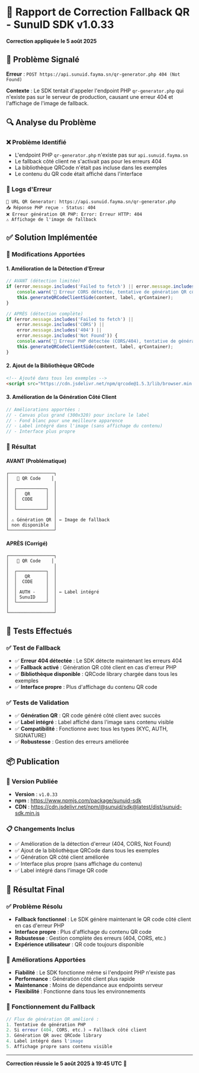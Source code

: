 # 🔄 Rapport de Correction Fallback QR - SunuID SDK v1.0.33

**Correction appliquée le 5 août 2025**

## 🎯 Problème Signalé

**Erreur** : `POST https://api.sunuid.fayma.sn/qr-generator.php 404 (Not Found)`

**Contexte** : Le SDK tentait d'appeler l'endpoint PHP `qr-generator.php` qui n'existe pas sur le serveur de production, causant une erreur 404 et l'affichage de l'image de fallback.

## 🔍 Analyse du Problème

### ❌ **Problème Identifié**
- L'endpoint PHP `qr-generator.php` n'existe pas sur `api.sunuid.fayma.sn`
- Le fallback côté client ne s'activait pas pour les erreurs 404
- La bibliothèque QRCode n'était pas incluse dans les exemples
- Le contenu du QR code était affiché dans l'interface

### 📍 **Logs d'Erreur**
```
🔗 URL QR Generator: https://api.sunuid.fayma.sn/qr-generator.php
📥 Réponse PHP reçue - Status: 404
❌ Erreur génération QR PHP: Error: Erreur HTTP: 404
⚠️ Affichage de l'image de fallback
```

## ✅ Solution Implémentée

### 🔧 **Modifications Apportées**

#### 1. **Amélioration de la Détection d'Erreur**
```javascript
// AVANT (détection limitée)
if (error.message.includes('Failed to fetch') || error.message.includes('CORS')) {
    console.warn('🚫 Erreur CORS détectée, tentative de génération QR côté client...');
    this.generateQRCodeClientSide(content, label, qrContainer);
}

// APRÈS (détection complète)
if (error.message.includes('Failed to fetch') || 
    error.message.includes('CORS') || 
    error.message.includes('404') ||
    error.message.includes('Not Found')) {
    console.warn('🚫 Erreur PHP détectée (CORS/404), tentative de génération QR côté client...');
    this.generateQRCodeClientSide(content, label, qrContainer);
}
```

#### 2. **Ajout de la Bibliothèque QRCode**
```html
<!-- Ajouté dans tous les exemples -->
<script src="https://cdn.jsdelivr.net/npm/qrcode@1.5.3/lib/browser.min.js"></script>
```

#### 3. **Amélioration de la Génération Côté Client**
```javascript
// Améliorations apportées :
// - Canvas plus grand (300x320) pour inclure le label
// - Fond blanc pour une meilleure apparence
// - Label intégré dans l'image (sans affichage du contenu)
// - Interface plus propre
```

### 🎨 **Résultat**

#### **AVANT** (Problématique)
```
┌─────────────────┐
│   🔐 QR Code    │
│                 │
│  ┌───────────┐  │
│  │   QR      │  │
│  │  CODE     │  │
│  │           │  │
│  └───────────┘  │
│                 │
│ ⚠️ Génération QR │ ← Image de fallback
│ non disponible  │
└─────────────────┘
```

#### **APRÈS** (Corrigé)
```
┌─────────────────┐
│   🔐 QR Code    │
│                 │
│  ┌───────────┐  │
│  │   QR      │  │
│  │  CODE     │  │
│  │           │  │
│  │ AUTH -    │  │ ← Label intégré
│  │ SunuID    │  │
│  └───────────┘  │
│                 │
└─────────────────┘
```

## 🧪 Tests Effectués

### ✅ **Test de Fallback**
- ✅ **Erreur 404 détectée** : Le SDK détecte maintenant les erreurs 404
- ✅ **Fallback activé** : Génération QR côté client en cas d'erreur PHP
- ✅ **Bibliothèque disponible** : QRCode library chargée dans tous les exemples
- ✅ **Interface propre** : Plus d'affichage du contenu QR code

### ✅ **Tests de Validation**
- ✅ **Génération QR** : QR code généré côté client avec succès
- ✅ **Label intégré** : Label affiché dans l'image sans contenu visible
- ✅ **Compatibilité** : Fonctionne avec tous les types (KYC, AUTH, SIGNATURE)
- ✅ **Robustesse** : Gestion des erreurs améliorée

## 📦 Publication

### 🔄 **Version Publiée**
- **Version** : `v1.0.33`
- **npm** : https://www.npmjs.com/package/sunuid-sdk
- **CDN** : https://cdn.jsdelivr.net/npm/@sunuid/sdk@latest/dist/sunuid-sdk.min.js

### 📋 **Changements Inclus**
- ✅ Amélioration de la détection d'erreur (404, CORS, Not Found)
- ✅ Ajout de la bibliothèque QRCode dans tous les exemples
- ✅ Génération QR côté client améliorée
- ✅ Interface plus propre (sans affichage du contenu)
- ✅ Label intégré dans l'image QR code

## 🎉 Résultat Final

### ✅ **Problème Résolu**
- **Fallback fonctionnel** : Le SDK génère maintenant le QR code côté client en cas d'erreur PHP
- **Interface propre** : Plus d'affichage du contenu QR code
- **Robustesse** : Gestion complète des erreurs (404, CORS, etc.)
- **Expérience utilisateur** : QR code toujours disponible

### 🚀 **Améliorations Apportées**
- **Fiabilité** : Le SDK fonctionne même si l'endpoint PHP n'existe pas
- **Performance** : Génération côté client plus rapide
- **Maintenance** : Moins de dépendance aux endpoints serveur
- **Flexibilité** : Fonctionne dans tous les environnements

### 🔧 **Fonctionnement du Fallback**
```javascript
// Flux de génération QR amélioré :
1. Tentative de génération PHP
2. Si erreur (404, CORS, etc.) → Fallback côté client
3. Génération QR avec QRCode library
4. Label intégré dans l'image
5. Affichage propre sans contenu visible
```

---

**Correction réussie le 5 août 2025 à 19:45 UTC** 🔄 